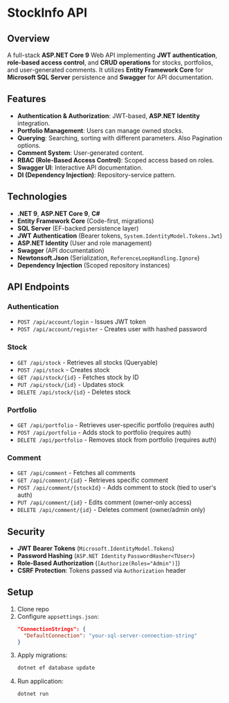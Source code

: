 # StockInfo API

## Overview
A full-stack **ASP.NET Core 9** Web API implementing **JWT authentication**, **role-based access control**, and **CRUD operations** for stocks, portfolios, and user-generated comments. It utilizes **Entity Framework Core** for **Microsoft SQL Server** persistence and **Swagger** for API documentation.

## Features
- **Authentication & Authorization**: JWT-based, **ASP.NET Identity** integration.
- **Portfolio Management**: Users can manage owned stocks.
- **Querying**: Searching, sorting with different parameters. Also Pagination options.
- **Comment System**: User-generated content.
- **RBAC (Role-Based Access Control)**: Scoped access based on roles.
- **Swagger UI**: Interactive API documentation.
- **DI (Dependency Injection)**: Repository-service pattern.

## Technologies
- **.NET 9**, **ASP.NET Core 9**, **C#**
- **Entity Framework Core** (Code-first, migrations)
- **SQL Server** (EF-backed persistence layer)
- **JWT Authentication** (Bearer tokens, `System.IdentityModel.Tokens.Jwt`)
- **ASP.NET Identity** (User and role management)
- **Swagger** (API documentation)
- **Newtonsoft.Json** (Serialization, `ReferenceLoopHandling.Ignore`)
- **Dependency Injection** (Scoped repository instances)

## API Endpoints
### Authentication
- `POST /api/account/login` - Issues JWT token
- `POST /api/account/register` - Creates user with hashed password

### Stock
- `GET /api/stock` - Retrieves all stocks (Queryable)
- `POST /api/stock` - Creates stock
- `GET /api/stock/{id}` - Fetches stock by ID
- `PUT /api/stock/{id}` - Updates stock
- `DELETE /api/stock/{id}` - Deletes stock

### Portfolio
- `GET /api/portfolio` - Retrieves user-specific portfolio (requires auth)
- `POST /api/portfolio` - Adds stock to portfolio (requires auth)
- `DELETE /api/portfolio` - Removes stock from portfolio (requires auth)

### Comment
- `GET /api/comment` - Fetches all comments
- `GET /api/comment/{id}` - Retrieves specific comment
- `POST /api/comment/{stockId}` - Adds comment to stock (tied to user's auth)
- `PUT /api/comment/{id}` - Edits comment (owner-only access)
- `DELETE /api/comment/{id}` - Deletes comment (owner/admin only)

## Security
- **JWT Bearer Tokens** (`Microsoft.IdentityModel.Tokens`)
- **Password Hashing** (`ASP.NET Identity` `PasswordHasher<TUser>`) 
- **Role-Based Authorization** (`[Authorize(Roles="Admin")]`)
- **CSRF Protection**: Tokens passed via `Authorization` header

## Setup
1. Clone repo
2. Configure `appsettings.json`:
   ```json
   "ConnectionStrings": {
     "DefaultConnection": "your-sql-server-connection-string"
   }
   ```
3. Apply migrations:
   ```sh
   dotnet ef database update
   ```
4. Run application:
   ```sh
   dotnet run
   ```
